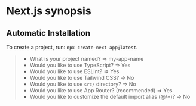 # Next.js synopsis

## Automatic Installation

To create a project, run: ``npx create-next-app@latest``.
>   + What is your project named? => my-app-name
>   +  Would you like to use TypeScript? => Yes
>   +  Would you like to use ESLint? => Yes
>   +  Would you like to use Tailwind CSS? => No
>   +  Would you like to use `src/` directory? => No
>   +  Would you like to use App Router? (recommended) => Yes
>   +  Would you like to customize the default import alias (@/*)? => No












